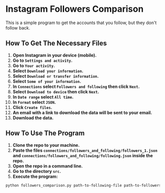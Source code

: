 # Instagram Followers Comparison

This is a simple program to get the accounts that you follow, but they don't follow back.

## How To Get The Necessary Files

1. **Open Instagram in your device (mobile).**
2. **Go to `Settings and activity`.**
3. **Go to `Your activity`.**
4. **Select `Download your information`.**
5. **Select `Download or transfer information`.**
6. **Select `Some of your information`.**
7. **In `Connections` select `Followers and following` then click `Next`.**
8. **Select `Download to device` then click `Next`.**
9. **In `Date range` select `All time`.**
10. **In `Format` select `JSON`.**
11. **Click `Create files`.**
12. **An email with a link to download the data will be sent to your email.**
13. **Download the data.**

## How To Use The Program

1. **Clone the repo to your machine.**
2. **Paste the files `connections/followers_and_following/followers_1.json` and `connections/followers_and_following/following.json` inside the repo.**
3. **Open the repo in a command line.**
4. **Go to the directory `src`.**
5. **Execute the program:**

```bash
python followers_comparison.py path-to-following-file path-to-followers-file
```
